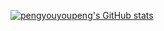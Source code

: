 [![pengyouyoupeng's GitHub stats](https://github-readme-stats.vercel.app/api?username=pengyouyoupeng&show_icons=true&theme=radical)](https://github.com/pengyouyoupeng/github-readme-stats)
